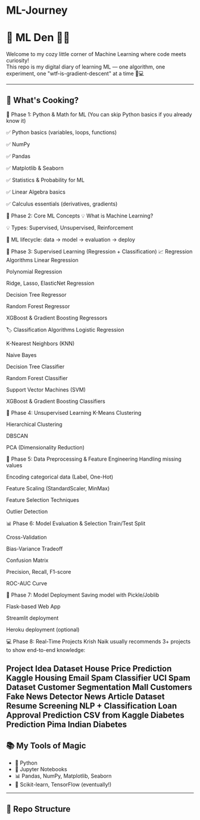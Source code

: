 ﻿# ML-Journey
# 🍪 ML Den 🧠✨

Welcome to my cozy little corner of Machine Learning where code meets curiosity!  
This repo is my digital diary of learning ML — one algorithm, one experiment, one "wtf-is-gradient-descent" at a time 🐾💻

---

## 🧁 What's Cooking?

📌 Phase 1: Python & Math for ML
(You can skip Python basics if you already know it)

✅ Python basics (variables, loops, functions)

✅ NumPy

✅ Pandas

✅ Matplotlib & Seaborn

✅ Statistics & Probability for ML

✅ Linear Algebra basics

✅ Calculus essentials (derivatives, gradients)

🤖 Phase 2: Core ML Concepts
💡 What is Machine Learning?

💡 Types: Supervised, Unsupervised, Reinforcement

🧠 ML lifecycle: data → model → evaluation → deploy

🔢 Phase 3: Supervised Learning (Regression + Classification)
📈 Regression Algorithms
Linear Regression

Polynomial Regression

Ridge, Lasso, ElasticNet Regression

Decision Tree Regressor

Random Forest Regressor

XGBoost & Gradient Boosting Regressors

🏷️ Classification Algorithms
Logistic Regression

K-Nearest Neighbors (KNN)

Naive Bayes

Decision Tree Classifier

Random Forest Classifier

Support Vector Machines (SVM)

XGBoost & Gradient Boosting Classifiers

🧩 Phase 4: Unsupervised Learning
K-Means Clustering

Hierarchical Clustering

DBSCAN

PCA (Dimensionality Reduction)

🧹 Phase 5: Data Preprocessing & Feature Engineering
Handling missing values

Encoding categorical data (Label, One-Hot)

Feature Scaling (StandardScaler, MinMax)

Feature Selection Techniques

Outlier Detection

📊 Phase 6: Model Evaluation & Selection
Train/Test Split

Cross-Validation

Bias-Variance Tradeoff

Confusion Matrix

Precision, Recall, F1-score

ROC-AUC Curve

🚀 Phase 7: Model Deployment
Saving model with Pickle/Joblib

Flask-based Web App

Streamlit deployment

Heroku deployment (optional)

💻 Phase 8: Real-Time Projects
Krish Naik usually recommends 3+ projects to show end-to-end knowledge:

Project Idea	Dataset
House Price Prediction	Kaggle Housing
Email Spam Classifier	UCI Spam Dataset
Customer Segmentation	Mall Customers
Fake News Detector	News Article Dataset
Resume Screening	NLP + Classification
Loan Approval Prediction	CSV from Kaggle
Diabetes Prediction	Pima Indian Diabetes
---

## 📚 My Tools of Magic

- 🐍 Python
- 📘 Jupyter Notebooks
- 📊 Pandas, NumPy, Matplotlib, Seaborn
- 🤖 Scikit-learn, TensorFlow (eventually!)

---

## 🌈 Repo Structure

